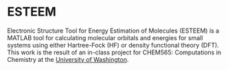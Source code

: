 # ESTEEM

Electronic Structure Tool for Energy Estimation of Molecules (ESTEEM) is a MATLAB tool for calculating molecular orbitals and energies for small systems using either Hartree-Fock (HF) or density functional theory (DFT).  This work is the result of an in-class project for CHEM565: Computations in Chemistry at the [University of Washington](uw.edu).
